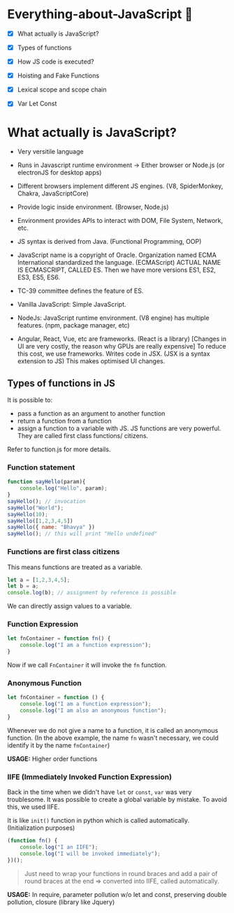 # Everything-about-JavaScript 💯

- [x] What actually is JavaScript?
- [x] Types of functions
- [x] How JS code is executed?
- [x] Hoisting and Fake Functions
- [x] Lexical scope and scope chain
- [x] Var Let Const


# What actually is JavaScript?

- Very versitile language

- Runs in Javascript runtime environment -> Either browser or Node.js (or electronJS for desktop apps)

- Different browsers implement different JS engines. (V8, SpiderMonkey, Chakra, JavaScriptCore)

- Provide logic inside environment. (Browser, Node.js)

- Environment provides APIs to interact with DOM, File System, Network, etc.

- JS syntax is derived from Java. (Functional Programming, OOP)

- JavaScript name is a copyright of Oracle. Organization named ECMA International standardized the language. (ECMAScript)
ACTUAL NAME IS ECMASCRIPT, CALLED ES. Then we have more versions ES1, ES2, ES3, ES5, ES6.

- TC-39 committee defines the feature of ES.

- Vanilla JavaScript: Simple JavaScript.

- NodeJs: JavaScript runtime environment. (V8 engine) has multiple features. (npm, package manager, etc)

- Angular, React, Vue, etc are frameworks. (React is a library) [Changes in UI are very costly, the reason why GPUs are really expensive] To reduce this cost, we use frameworks. Writes code in JSX. (JSX is a syntax extension to JS) This makes optimised UI changes.


## Types of functions in JS

It is possible to:
- pass a function as an argument to another function
- return a function from a function
- assign a function to a variable
with JS. JS functions are very powerful. They are called first class functions/ citizens.

Refer to function.js for more details.

### Function statement 

```js
function sayHello(param){
    console.log("Hello", param);
}
sayHello(); // invocation
sayHello("World");
sayHello(10);
sayHello([1,2,3,4,5])
sayHello({ name: "Bhavya" })
sayHello(); // this will print "Hello undefined"
```

### Functions are first class citizens 

This means functions are treated as a variable.

```js
let a = [1,2,3,4,5];
let b = a;
console.log(b); // assignment by reference is possible
```
We can directly assign values to a variable.

### Function Expression

```js
let fnContainer = function fn() {
    console.log("I am a function expression");
}
```

Now if we call `FnContainer` it will invoke the `fn` function.

### Anonymous Function

```js
let fnContainer = function () {
    console.log("I am a function expression");
    console.log("I am also an anonymous function");
}
```

Whenever we do not give a name to a function, it is called an anonymous function. (In the above example, the name `fn` wasn't necessary, we could identify it by the name `fnContainer`)

**USAGE:** Higher order functions

### IIFE (Immediately Invoked Function Expression)

Back in the time when we didn't have `let` or `const`, `var` was very troublesome. It was possible to create a global variable by mistake. To avoid this, we used IIFE.

It is like `init()` function in python which is called automatically. (Initialization purposes)

```js
(function fn() {
    console.log("I an IIFE");
    console.log("I will be invoked immediately");
})();
```
> Just need to wrap your functions in round braces and add a pair of round braces at the end => converted into IIFE, called automatically.

**USAGE:** In require, parameter pollution w/o let and const, preserving double pollution, closure (library like Jquery)